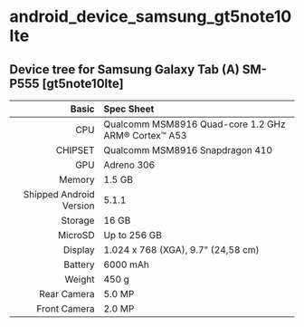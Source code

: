 # android_device_samsung_gt5note10lte

## Device tree for Samsung Galaxy Tab (A) SM-P555 [gt5note10lte]

Basic   | Spec Sheet
-------:|:-------------------------
CPU     | Qualcomm MSM8916 Quad-core 1.2 GHz ARM® Cortex™ A53
CHIPSET | Qualcomm MSM8916 Snapdragon 410
GPU     | Adreno 306
Memory  | 1.5 GB
Shipped Android Version | 5.1.1
Storage | 16 GB
MicroSD | Up to 256 GB
Display | 1.024 x 768 (XGA), 9.7" (24,58 cm)
Battery | 6000 mAh
Weight | 450 g
Rear Camera  | 5.0 MP
Front Camera | 2.0 MP
